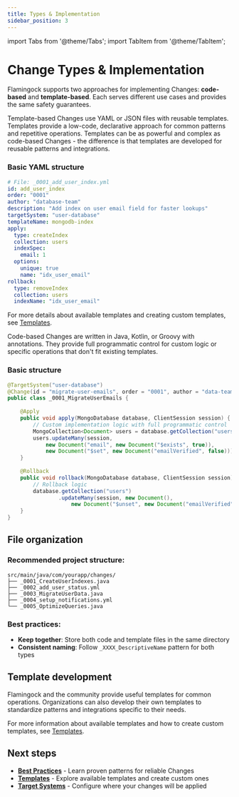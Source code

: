 ```yaml
---
title: Types & Implementation
sidebar_position: 3
---
```




import Tabs from '@theme/Tabs';
import TabItem from '@theme/TabItem';

# Change Types & Implementation

Flamingock supports two approaches for implementing Changes: **code-based** and **template-based**. Each serves different use cases and provides the same safety guarantees.







<Tabs groupId="edition">
  <TabItem value="template" label="Template based" default>
Template-based Changes use YAML or JSON files with reusable templates. Templates provide a low-code, declarative approach for common patterns and repetitive operations. Templates can be as powerful and complex as code-based Changes - the difference is that templates are developed for reusable patterns and integrations.

### Basic YAML structure

```yaml
# File: _0001_add_user_index.yml
id: add_user_index
order: "0001"
author: "database-team"
description: "Add index on user email field for faster lookups"
targetSystem: "user-database"
templateName: mongodb-index
apply:
  type: createIndex
  collection: users
  indexSpec:
    email: 1
  options:
    unique: true
    name: "idx_user_email"
rollback:
  type: removeIndex
  collection: users
  indexName: "idx_user_email"
```

For more details about available templates and creating custom templates, see [Templates](../templates/templates-introduction).

  </TabItem>
  <TabItem value="code" label="Code based">
Code-based Changes are written in Java, Kotlin, or Groovy with annotations. They provide full programmatic control for custom logic or specific operations that don't fit existing templates.

### Basic structure

```java
@TargetSystem("user-database")
@Change(id = "migrate-user-emails", order = "0001", author = "data-team")
public class _0001_MigrateUserEmails {
    
    @Apply
    public void apply(MongoDatabase database, ClientSession session) {
        // Custom implementation logic with full programmatic control
        MongoCollection<Document> users = database.getCollection("users");
        users.updateMany(session,
            new Document("email", new Document("$exists", true)),
            new Document("$set", new Document("emailVerified", false)));
    }
    
    @Rollback
    public void rollback(MongoDatabase database, ClientSession session) {
        // Rollback logic
        database.getCollection("users")
                .updateMany(session, new Document(),
                    new Document("$unset", new Document("emailVerified", "")));
    }
}
```

  </TabItem>
</Tabs>








## File organization

### Recommended project structure:
```
src/main/java/com/yourapp/changes/
├── _0001_CreateUserIndexes.java
├── _0002_add_user_status.yml
├── _0003_MigrateUserData.java
├── _0004_setup_notifications.yml
└── _0005_OptimizeQueries.java
```

### Best practices:
- **Keep together**: Store both code and template files in the same directory
- **Consistent naming**: Follow `_XXXX_DescriptiveName` pattern for both types

## Template development

Flamingock and the community provide useful templates for common operations. Organizations can also develop their own templates to standardize patterns and integrations specific to their needs.

For more information about available templates and how to create custom templates, see [Templates](../templates/templates-introduction).

## Next steps

- **[Best Practices](./best-practices)** - Learn proven patterns for reliable Changes
- **[Templates](../templates/templates-introduction)** - Explore available templates and create custom ones
- **[Target Systems](../target-systems/introduction)** - Configure where your changes will be applied